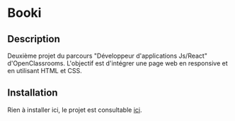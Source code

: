 # Booki

## Description

Deuxième projet du parcours "Développeur d'applications Js/React" d'OpenClassrooms. L'objectif est d'intégrer une page web en responsive et en utilisant HTML et CSS.

## Installation

Rien à installer ici, le projet est consultable [ici](https://justine-patoux.github.io/OC-P2-Booki/).